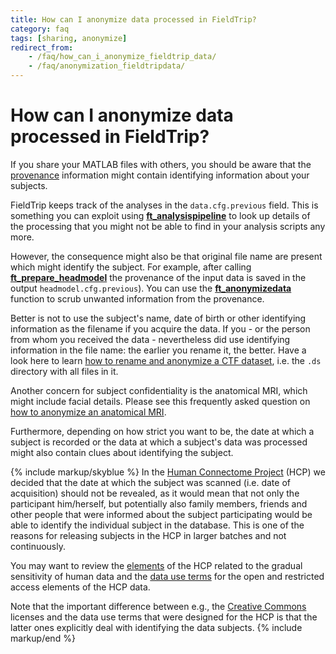 ```yaml
---
title: How can I anonymize data processed in FieldTrip?
category: faq
tags: [sharing, anonymize]
redirect_from:
    - /faq/how_can_i_anonymize_fieldtrip_data/
    - /faq/anonymization_fieldtripdata/
---
```


# How can I anonymize data processed in FieldTrip?

If you share your MATLAB files with others, you should be aware that the [provenance](https://en.wikipedia.org/wiki/Provenance) information might contain identifying information about your subjects.

FieldTrip keeps track of the analyses in the `data.cfg.previous` field. This is something you can exploit using **[ft_analysispipeline](/reference/ft_analysispipeline)** to look up details of the processing that you might not be able to find in your analysis scripts any more.

However, the consequence might also be that original file name are present which might identify the subject. For example, after calling **[ft_prepare_headmodel](/reference/ft_prepare_headmodel)** the provenance of the input data is saved in the output `headmodel.cfg.previous`). You can use the **[ft_anonymizedata](/reference/ft_anonymizedata)** function to scrub unwanted information from the provenance.

Better is not to use the subject's name, date of birth or other identifying information as the filename if you acquire the data. If you - or the person from whom you received the data - nevertheless did use identifying information in the file name: the earlier you rename it, the better. Have a look here to learn [how to rename and anonymize a CTF dataset](/faq/other/anonymization_ctf), i.e. the `.ds` directory with all files in it.

Another concern for subject confidentiality is the anatomical MRI, which might include facial details. Please see this frequently asked question on [how to anonymize an anatomical MRI](/faq/other/anonymization_anatomical).

Furthermore, depending on how strict you want to be, the date at which a subject is recorded or the data at which a subject's data was processed might also contain clues about identifying the subject.

{% include markup/skyblue %}
In the [Human Connectome Project](http://www.humanconnectome.org) (HCP) we decided that the date at which the subject was scanned (i.e. date of acquisition) should not be revealed, as it would mean that not only the participant him/herself, but potentially also family members, friends and other people that were informed about the subject participating would be able to identify the individual subject in the database. This is one of the reasons for releasing subjects in the HCP in larger batches and not continuously.

You may want to review the [elements](http://www.humanconnectome.org/data/data-use-terms/restricted-data-reference.html) of the HCP related to the gradual sensitivity of human data and the [data use terms](http://www.humanconnectome.org/data/data-use-terms/) for the open and restricted access elements of the HCP data.

Note that the important difference between e.g., the [Creative Commons](http://creativecommons.org/licenses/) licenses and the data use terms that were designed for the HCP is that the latter ones explicitly deal with identifying the data subjects.
{% include markup/end %}
